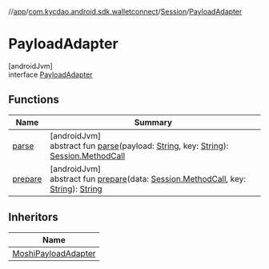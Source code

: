 //[app](../../../../index.md)/[com.kycdao.android.sdk.walletconnect](../../index.md)/[Session](../index.md)/[PayloadAdapter](index.md)

# PayloadAdapter

[androidJvm]\
interface [PayloadAdapter](index.md)

## Functions

| Name | Summary |
|---|---|
| [parse](parse.md) | [androidJvm]<br>abstract fun [parse](parse.md)(payload: [String](https://kotlinlang.org/api/latest/jvm/stdlib/kotlin/-string/index.html), key: [String](https://kotlinlang.org/api/latest/jvm/stdlib/kotlin/-string/index.html)): [Session.MethodCall](../-method-call/index.md) |
| [prepare](prepare.md) | [androidJvm]<br>abstract fun [prepare](prepare.md)(data: [Session.MethodCall](../-method-call/index.md), key: [String](https://kotlinlang.org/api/latest/jvm/stdlib/kotlin/-string/index.html)): [String](https://kotlinlang.org/api/latest/jvm/stdlib/kotlin/-string/index.html) |

## Inheritors

| Name |
|---|
| [MoshiPayloadAdapter](../../../com.kycdao.android.sdk.walletconnect.impls/-moshi-payload-adapter/index.md) |

